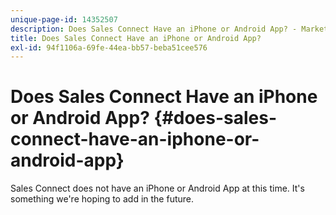 ```yaml
---
unique-page-id: 14352507
description: Does Sales Connect Have an iPhone or Android App? - Marketo Docs - Product Documentation
title: Does Sales Connect Have an iPhone or Android App?
exl-id: 94f1106a-69fe-44ea-bb57-beba51cee576
---
```

# Does Sales Connect Have an iPhone or Android App? {#does-sales-connect-have-an-iphone-or-android-app}

Sales Connect does not have an iPhone or Android App at this time. It's something we're hoping to add in the future.
